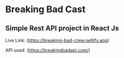 # Breaking Bad Cast

## Simple Rest API project in React Js

Live Link: (https://breaking-bad-crew.netlify.app)

API used: (https://breakingbadapi.com/)
